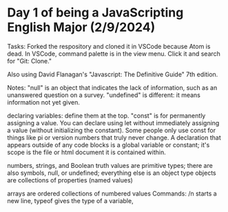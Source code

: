 # Day 1 of being a JavaScripting English Major (2/9/2024)

Tasks: Forked the respository and cloned it in VSCode because Atom is dead. In VSCode, command palette is in the view menu. Click it and search for "Git: Clone." 

Also using David Flanagan's "Javascript: The Definitive Guide" 7th edition.

Notes: "null" is an object that indicates the lack of information, such as an unanswered question on a survey. "undefined" is different: it means information not yet given.

declaring variables: define them at the top. "const" is for permanently assigning a value. You can declare using let without immediately assigning a value (without initializing the constant). Some people only use const for things like pi or version numbers that truly never change. A declaration that appears outside of any code blocks is a global variable or constant; it's scope is the file or html document it is contained within.

numbers, strings, and Boolean truth values are primitive types; there are also symbols, null, or undefined; everything else is an object type
objects are collections of properties (named values)

arrays are ordered collections of numbered values
Commands: /n starts a new line, typeof gives the type of a variable, 